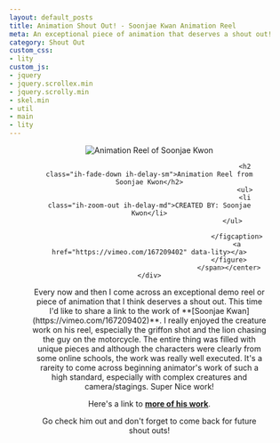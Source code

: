 ```yaml
---
layout: default_posts
title: Animation Shout Out! - Soonjae Kwan Animation Reel
meta: An exceptional piece of animation that deserves a shout out!
category: Shout Out
custom_css:
- lity
custom_js:
- jquery
- jquery.scrollex.min
- jquery.scrolly.min
- skel.min
- util
- main
- lity
---
```


<div><center><span class="image"><figure class="imghvr-strip-shutter-up"><img src="{{site.url}}/images/shoutout_001.jpg" alt="Animation Reel of Soonjae Kwon" />
                                                <figcaption>
                                                    
                                                    <h2 class="ih-fade-down ih-delay-sm">Animation Reel from Soonjae Kwon</h2>
                                                    <ul>
                                                    <li class="ih-zoom-out ih-delay-md">CREATED BY: Soonjae Kwon</li>
                                                    </ul>                                        
                                                    
                                                </figcaption>
                                                <a href="https://vimeo.com/167209402" data-lity></a>
                                            </figure>
                                            </span></center></div>


<p></p>
Every now and then I come across an exceptional demo reel or piece of animation that I think deserves a shout out. This time I'd like to share a link to the work of **[Soonjae Kwan](https://vimeo.com/167209402)**. I really enjoyed the creature work on his reel, especially the griffon shot and the lion chasing the guy on the motorcycle. The entire thing was filled with unique pieces and although the characters were clearly from some online schools, the work was really well executed. It's a rareity to come across beginning animator's work of such a high standard, especially with complex creatures and camera/stagings. Super Nice work!

Here's a link to **[more of his work](https://vimeo.com/skwon)**.

Go check him out and don't forget to come back for future shout outs!



